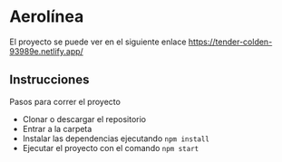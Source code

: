 # Aerolínea

El proyecto se puede ver en el siguiente enlace https://tender-colden-93989e.netlify.app/

## Instrucciones
Pasos para correr el proyecto

* Clonar o descargar el repositorio
* Entrar a la carpeta
* Instalar las dependencias ejecutando `npm install`
* Ejecutar el proyecto con el comando `npm start`
